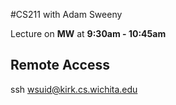 #CS211 with Adam Sweeny

Lecture on __MW__ at __9:30am - 10:45am__ 

## Remote Access

ssh wsuid@kirk.cs.wichita.edu
